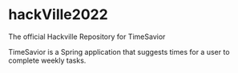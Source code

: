 # hackVille2022
The official Hackville Repository for TimeSavior

TimeSavior is a Spring application that suggests times for a user to complete weekly tasks. 
